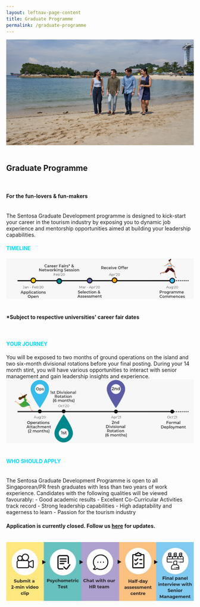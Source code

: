 ```yaml
---
layout: leftnav-page-content
title: Graduate Programme
permalink: /graduate-programme
---
```

<div class="row">
<div col-is-12>
      <figure style="margin: 0;position: relative;">
	<img src="images/graduate-programme/hero-bannerv2.jpg" alt="Graduate Programme Hero Banner"/>
      </figure>
	<br/>
<h2><b>Graduate Programme</b></h2>
	<br/>
<h4><b>For the fun-lovers & fun-makers</b></h4>
	<br/>
The Sentosa Graduate Development programme is designed to kick-start your career in the tourism industry by exposing you to dynamic job experience and mentorship opportunities aimed at building your leadership capabilities.
	<br/>
<h4 style="color: #00DBFF"><b>TIMELINE</b></h4>
  <figure style="margin: 0;">
  <img src="images/graduate-programme/timeline.jpg" alt="Timeline"/>
  </figure>
  <br/>
<h4><b>*Subject to respective universities' career fair dates</b></h4>
  <br/>
<h4 style="color: #00DBFF"><b>YOUR JOURNEY</b></h4>
  <br.>
You will be exposed to two months of ground operations on the island and two six-month divisional rotations before your final posting. During your 14 month stint, you will have various opportunities to interact with senior management and gain leadership insights and experience.
 <figure style="margin: 0;">
  <img src="images/graduate-programme/your journey.jpg" alt="Your Journey"/>
 </figure>
<br/>
<h4 style="color: #00DBFF"><b>WHO SHOULD APPLY</b></h4>
<br/>
The Sentosa Graduate Development Programme is open to all Singaporean/PR fresh graduates with less than two years of work experience. Candidates with the following qualities will be viewed favourably:
  - Good academic results
  - Excellent Co-Curricular Activities track record
  - Strong leadership capabilities
  - High adaptability and eagerness to learn
  - Passion for the tourism industry
</br>
<h4><b>Application is currently closed. Follow us <a href="https://www.linkedin.com/company/sentosa-development-corporation/">here</a>
 for updates.</b></h4>
 <br/>
 <figure style="margin: 0;">
  <img src="images/graduate-programme/application-timeline.jpg" alt="Application Timeline"/>
 </figure>
</div>
</div>
